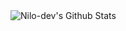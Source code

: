 <img align="left" alt="Nilo-dev's Github Stats" src="https://github-readme-stats-git-master-nilo-devs-projects.vercel.app/api?username=Nilo-dev&show_icons=true&show=reviews,prs_merged&hide=stars,issues&border_radius=16&custom_title=My%20Github%20Stats&rank_icon=github&include_all_commits=true&bg_color=1c2029&icon_color=f26420&title_color=f26420&text_color=fff" />

<!--
vercel_app = https://github-readme-stats-git-master-nilo-devs-projects.vercel.app
<img align="left" alt="Nilo-dev's Github Stats" src="https://github-readme-stats-git-master-nilo-devs-projects.vercel.app/api/top-langs/?username=Nilo-dev&bg_color=1c2029&icon_color=f26420&title_color=f26420&text_color=fff" />
**Nilo-dev/Nilo-dev** is a ✨ _special_ ✨ repository because its `README.md` (this file) appears on your GitHub profile.

Here are some ideas to get you started:

- 🔭 I’m currently working on ...
- 🌱 I’m currently learning ...
- 👯 I’m looking to collaborate on ...
- 🤔 I’m looking for help with ...
- 💬 Ask me about ...
- 📫 How to reach me: ...
- 😄 Pronouns: ...
- ⚡ Fun fact: ...
-->
